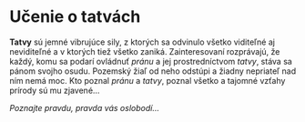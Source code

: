 Učenie o tatvách
================

**Tatvy** sú jemné vibrujúce sily, z ktorých sa odvinulo všetko viditeľné aj
neviditeľné a v ktorých tiež všetko zaniká. Zainteresovaní rozprávajú, že každý,
komu sa podarí ovládnuť *pránu* a jej prostredníctvom *tatvy*, stáva sa pánom
svojho osudu. Pozemský žiaľ od neho odstúpi a žiadny nepriateľ nad ním nemá moc.
Kto poznal *pránu* a *tatvy*, poznal všetko a tajomné vzťahy prírody sú mu
zjavené…

*Poznajte pravdu, pravda vás oslobodí…*

